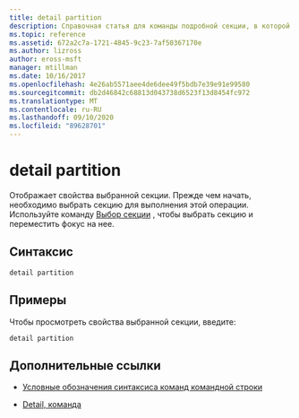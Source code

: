 ```yaml
---
title: detail partition
description: Справочная статья для команды подробной секции, в которой отображаются свойства выбранной секции.
ms.topic: reference
ms.assetid: 672a2c7a-1721-4845-9c23-7af50367170e
ms.author: lizross
author: eross-msft
manager: mtillman
ms.date: 10/16/2017
ms.openlocfilehash: 4e26ab5571aee4de6dee49f5bdb7e39e91e99580
ms.sourcegitcommit: db2d46842c68813d043738d6523f13d8454fc972
ms.translationtype: MT
ms.contentlocale: ru-RU
ms.lasthandoff: 09/10/2020
ms.locfileid: "89628701"
---
```

# <a name="detail-partition"></a>detail partition

Отображает свойства выбранной секции. Прежде чем начать, необходимо выбрать секцию для выполнения этой операции. Используйте команду [Выбор секции](select-partition.md) , чтобы выбрать секцию и переместить фокус на нее.

## <a name="syntax"></a>Синтаксис

```
detail partition
```

## <a name="examples"></a>Примеры

Чтобы просмотреть свойства выбранной секции, введите:

```
detail partition
```

## <a name="additional-references"></a>Дополнительные ссылки

- [Условные обозначения синтаксиса команд командной строки](command-line-syntax-key.md)

- [Detail, команда](detail.md)
